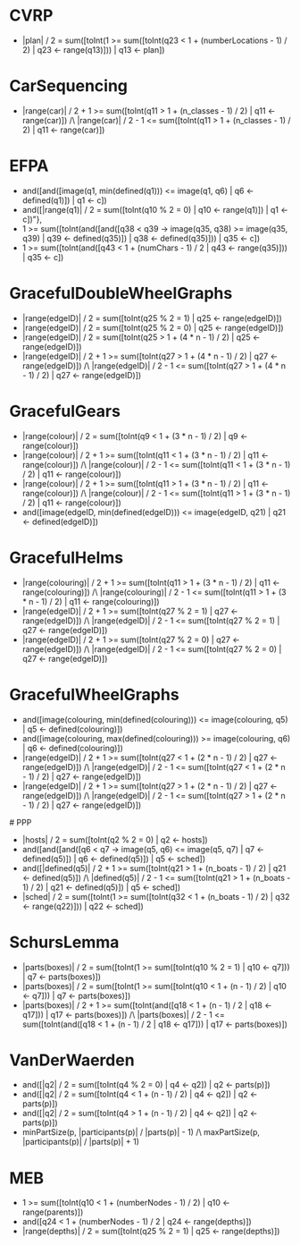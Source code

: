 # CVRP

- |plan| / 2 = sum([toInt(1 >= sum([toInt(q23 < 1 + (numberLocations - 1) / 2) | q23 <- range(q13)])) | q13 <- plan])


# CarSequencing

- |range(car)| / 2 + 1 >= sum([toInt(q11 > 1 + (n_classes - 1) / 2) | q11 <- range(car)]) /\ |range(car)| / 2 - 1 <= sum([toInt(q11 > 1 + (n_classes - 1) / 2) | q11 <- range(car)])


# EFPA

- and([and([image(q1, min(defined(q1))) <= image(q1, q6) | q6 <- defined(q1)]) | q1 <- c])
- and([|range(q1)| / 2 = sum([toInt(q10 % 2 = 0) | q10 <- range(q1)]) | q1 <- c])"},
- 1 >= sum([toInt(and([and([q38 < q39 -> image(q35, q38) >= image(q35, q39) | q39 <- defined(q35)]) | q38 <- defined(q35)])) | q35 <- c])
- 1 >= sum([toInt(and([q43 < 1 + (numChars - 1) / 2 | q43 <- range(q35)])) | q35 <- c])


# GracefulDoubleWheelGraphs

- |range(edgeID)| / 2 = sum([toInt(q25 % 2 = 1) | q25 <- range(edgeID)])
- |range(edgeID)| / 2 = sum([toInt(q25 % 2 = 0) | q25 <- range(edgeID)])
- |range(edgeID)| / 2 = sum([toInt(q25 > 1 + (4 * n - 1) / 2) | q25 <- range(edgeID)])
- |range(edgeID)| / 2 + 1 >= sum([toInt(q27 > 1 + (4 * n - 1) / 2) | q27 <- range(edgeID)]) /\ |range(edgeID)| / 2 - 1 <= sum([toInt(q27 > 1 + (4 * n - 1) / 2) | q27 <- range(edgeID)])


# GracefulGears

- |range(colour)| / 2 = sum([toInt(q9 < 1 + (3 * n - 1) / 2) | q9 <- range(colour)])
- |range(colour)| / 2 + 1 >= sum([toInt(q11 < 1 + (3 * n - 1) / 2) | q11 <- range(colour)]) /\ |range(colour)| / 2 - 1 <= sum([toInt(q11 < 1 + (3 * n - 1) / 2) | q11 <- range(colour)])
- |range(colour)| / 2 + 1 >= sum([toInt(q11 > 1 + (3 * n - 1) / 2) | q11 <- range(colour)]) /\ |range(colour)| / 2 - 1 <= sum([toInt(q11 > 1 + (3 * n - 1) / 2) | q11 <- range(colour)])
- and([image(edgeID, min(defined(edgeID))) <= image(edgeID, q21)          | q21 <- defined(edgeID)])


# GracefulHelms

- |range(colouring)| / 2 + 1 >= sum([toInt(q11 > 1 + (3 * n - 1) / 2) | q11 <- range(colouring)]) /\ |range(colouring)| / 2 - 1 <= sum([toInt(q11 > 1 + (3 * n - 1) / 2) | q11 <- range(colouring)])
- |range(edgeID)| / 2 + 1 >= sum([toInt(q27 % 2 = 1) | q27 <- range(edgeID)]) /\ |range(edgeID)| / 2 - 1 <= sum([toInt(q27 % 2 = 1) | q27 <- range(edgeID)])
- |range(edgeID)| / 2 + 1 >= sum([toInt(q27 % 2 = 0) | q27 <- range(edgeID)]) /\ |range(edgeID)| / 2 - 1 <= sum([toInt(q27 % 2 = 0) | q27 <- range(edgeID)])


# GracefulWheelGraphs

- and([image(colouring, min(defined(colouring))) <= image(colouring, q5) | q5 <- defined(colouring)])
- and([image(colouring, max(defined(colouring))) >= image(colouring, q6) | q6 <- defined(colouring)])
- |range(edgeID)| / 2 + 1 >= sum([toInt(q27 < 1 + (2 * n - 1) / 2) | q27 <- range(edgeID)]) /\ |range(edgeID)| / 2 - 1 <= sum([toInt(q27 < 1 + (2 * n - 1) / 2) | q27 <- range(edgeID)])
- |range(edgeID)| / 2 + 1 >= sum([toInt(q27 > 1 + (2 * n - 1) / 2) | q27 <- range(edgeID)]) /\ |range(edgeID)| / 2 - 1 <= sum([toInt(q27 > 1 + (2 * n - 1) / 2) | q27 <- range(edgeID)])


# PPP

- |hosts| / 2 = sum([toInt(q2 % 2 = 0) | q2 <- hosts])
- and([and([and([q6 < q7 -> image(q5, q6) <= image(q5, q7) | q7 <- defined(q5)]) | q6 <- defined(q5)]) | q5 <- sched])
- and([|defined(q5)| / 2 + 1 >= sum([toInt(q21 > 1 + (n_boats - 1) / 2) | q21 <- defined(q5)]) /\ |defined(q5)| / 2 - 1 <= sum([toInt(q21 > 1 + (n_boats - 1) / 2) | q21 <- defined(q5)]) | q5 <- sched])
- |sched| / 2 = sum([toInt(1 >= sum([toInt(q32 < 1 + (n_boats - 1) / 2) | q32 <- range(q22)])) | q22 <- sched])


# SchursLemma

- |parts(boxes)| / 2 = sum([toInt(1 >= sum([toInt(q10 % 2 = 1) | q10 <- q7])) | q7 <- parts(boxes)])
- |parts(boxes)| / 2 = sum([toInt(1 >= sum([toInt(q10 < 1 + (n - 1) / 2) | q10 <- q7])) | q7 <- parts(boxes)])
- |parts(boxes)| / 2 + 1 >= sum([toInt(and([q18 < 1 + (n - 1) / 2 | q18 <- q17])) | q17 <- parts(boxes)]) /\ |parts(boxes)| / 2 - 1 <= sum([toInt(and([q18 < 1 + (n - 1) / 2 | q18 <- q17])) | q17 <- parts(boxes)])

# VanDerWaerden

- and([|q2| / 2 = sum([toInt(q4 % 2 = 0) | q4 <- q2]) | q2 <- parts(p)])
- and([|q2| / 2 = sum([toInt(q4 < 1 + (n - 1) / 2) | q4 <- q2]) | q2 <- parts(p)])
- and([|q2| / 2 = sum([toInt(q4 > 1 + (n - 1) / 2) | q4 <- q2]) | q2 <- parts(p)])
- minPartSize(p, |participants(p)| / |parts(p)| - 1) /\ maxPartSize(p, |participants(p)| / |parts(p)| + 1)

# MEB

- 1 >= sum([toInt(q10 < 1 + (numberNodes - 1) / 2) | q10 <- range(parents)])
- and([q24 < 1 + (numberNodes - 1) / 2 | q24 <- range(depths)])
- |range(depths)| / 2 = sum([toInt(q25 % 2 = 1) | q25 <- range(depths)])
